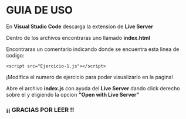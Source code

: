 <h1><strong>GUIA DE USO</strong></h1>

<p>En <strong>Visual Studio Code</strong> descarga la extension de <strong>Live Server</strong></p>

<p>Dentro de los archivos encontraras uno llamado <strong>index.html</strong></p>

<p>Encontraras un comentario indicando donde se encuentra esta linea de codigo: </p>

```
<script src="Ejercicio-1.js"></script>
```

<p>¡Modifica el numero de ejercicio para poder visualizarlo en la pagina!</p>

<p>Abre el archivo <strong>index.js</strong> con ayuda del <strong>Live Server</strong> dando click derecho sobre el y eligiendo la opcion <strong>"Open with Live Server"</strong></p>

<h3>¡¡ GRACIAS POR LEER !!</h3>